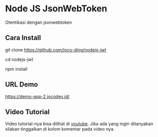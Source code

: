 # Node JS JsonWebToken

Otentikasi dengan jsonwebtoken

## Cara Install

git clone https://github.com/joco-ding/nodejs-jwt

cd nodejs-jwt

npm install

## URL Demo

https://demo-app-2.jocodev.id/

## Video Tutorial

Video tutorial-nya bisa dilihat di 
[youtube](https://youtu.be/Mw-5rEasZqs). 
Jika ada yang ingin ditanyakan silakan tinggalkan di 
kolom komentar pada video nya.

